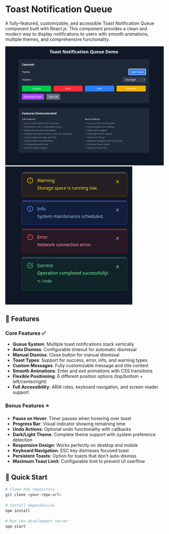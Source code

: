 # Toast Notification Queue

A fully-featured, customizable, and accessible Toast Notification Queue component built with React.js. This component provides a clean and modern way to display notifications to users with smooth animations, multiple themes, and comprehensive functionality.

![Toast Demo](Toast/src/assets/1.png)
![TypeScript](Toast/src/assets/2.png)

## 🚀 Features

### Core Features ✅
- **Queue System**: Multiple toast notifications stack vertically
- **Auto Dismiss**: Configurable timeout for automatic dismissal
- **Manual Dismiss**: Close button for manual dismissal
- **Toast Types**: Support for success, error, info, and warning types
- **Custom Messages**: Fully customizable message and title content
- **Smooth Animations**: Enter and exit animations with CSS transitions
- **Flexible Positioning**: 6 different position options (top/bottom + left/center/right)
- **Full Accessibility**: ARIA roles, keyboard navigation, and screen reader support

### Bonus Features ⭐
- **Pause on Hover**: Timer pauses when hovering over toast
- **Progress Bar**: Visual indicator showing remaining time
- **Undo Actions**: Optional undo functionality with callbacks
- **Dark/Light Theme**: Complete theme support with system preference detection
- **Responsive Design**: Works perfectly on desktop and mobile
- **Keyboard Navigation**: ESC key dismisses focused toast
- **Persistent Toasts**: Option for toasts that don't auto-dismiss
- **Maximum Toast Limit**: Configurable limit to prevent UI overflow

## 🚀 Quick Start

```bash
# Clone the repository
git clone <your-repo-url>

# Install dependencies
npm install

# Run the development server
npm start
